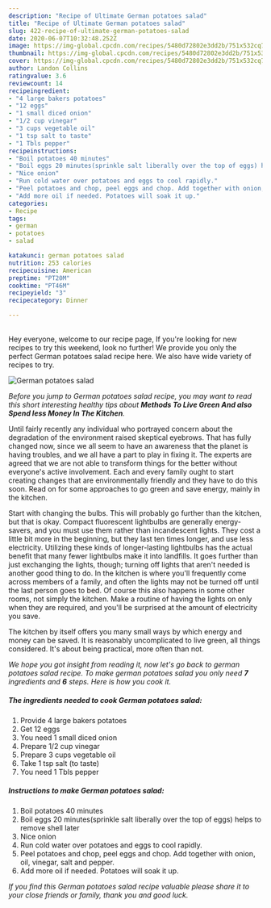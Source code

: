 ```yaml
---
description: "Recipe of Ultimate German potatoes salad"
title: "Recipe of Ultimate German potatoes salad"
slug: 422-recipe-of-ultimate-german-potatoes-salad
date: 2020-06-07T10:32:48.252Z
image: https://img-global.cpcdn.com/recipes/5480d72802e3dd2b/751x532cq70/german-potatoes-salad-recipe-main-photo.jpg
thumbnail: https://img-global.cpcdn.com/recipes/5480d72802e3dd2b/751x532cq70/german-potatoes-salad-recipe-main-photo.jpg
cover: https://img-global.cpcdn.com/recipes/5480d72802e3dd2b/751x532cq70/german-potatoes-salad-recipe-main-photo.jpg
author: Landon Collins
ratingvalue: 3.6
reviewcount: 14
recipeingredient:
- "4 large bakers potatoes"
- "12 eggs"
- "1 small diced onion"
- "1/2 cup vinegar"
- "3 cups vegetable oil"
- "1 tsp salt to taste"
- "1 Tbls pepper"
recipeinstructions:
- "Boil potatoes 40 minutes"
- "Boil eggs 20 minutes(sprinkle salt liberally over the top of eggs) helps to remove shell later"
- "Nice onion"
- "Run cold water over potatoes and eggs to cool rapidly."
- "Peel potatoes and chop, peel eggs and chop. Add together with onion, oil, vinegar, salt and pepper."
- "Add more oil if needed. Potatoes will soak it up."
categories:
- Recipe
tags:
- german
- potatoes
- salad

katakunci: german potatoes salad 
nutrition: 253 calories
recipecuisine: American
preptime: "PT20M"
cooktime: "PT46M"
recipeyield: "3"
recipecategory: Dinner

---
```

<br>
Hey everyone, welcome to our recipe page, If you're looking for new recipes to try this weekend, look no further! We provide you only the perfect German potatoes salad recipe here. We also have wide variety of recipes to try.
<br>


![German potatoes salad](https://img-global.cpcdn.com/recipes/5480d72802e3dd2b/751x532cq70/german-potatoes-salad-recipe-main-photo.jpg)

<i>Before you jump to German potatoes salad recipe, you may want to read this short interesting healthy tips about 
<strong>Methods To Live Green And also Spend less Money In The Kitchen</strong>.</i>
</br>

Until fairly recently any individual who portrayed concern about the degradation of the environment raised skeptical eyebrows. That has fully changed now, since we all seem to have an awareness that the planet is having troubles, and we all have a part to play in fixing it. The experts are agreed that we are not able to transform things for the better without everyone's active involvement. Each and every family ought to start creating changes that are environmentally friendly and they have to do this soon. Read on for some approaches to go green and save energy, mainly in the kitchen.

Start with changing the bulbs. This will probably go further than the kitchen, but that is okay. Compact fluorescent lightbulbs are generally energy-savers, and you must use them rather than incandescent lights. They cost a little bit more in the beginning, but they last ten times longer, and use less electricity. Utilizing these kinds of longer-lasting lightbulbs has the actual benefit that many fewer lightbulbs make it into landfills. It goes further than just exchanging the lights, though; turning off lights that aren't needed is another good thing to do. In the kitchen is where you'll frequently come across members of a family, and often the lights may not be turned off until the last person goes to bed. Of course this also happens in some other rooms, not simply the kitchen. Make a routine of having the lights on only when they are required, and you'll be surprised at the amount of electricity you save.

The kitchen by itself offers you many small ways by which energy and money can be saved. It is reasonably uncomplicated to live green, all things considered. It's about being practical, more often than not.


<i>We hope you got insight from reading it, now let's go back to german potatoes salad recipe. To make german potatoes salad you only need <strong>7</strong> ingredients and <strong>6</strong> steps. Here is how you cook it.
</i>

##### The ingredients needed to cook German potatoes salad:

1. Provide 4 large bakers potatoes
1. Get 12 eggs
1. You need 1 small diced onion
1. Prepare 1/2 cup vinegar
1. Prepare 3 cups vegetable oil
1. Take 1 tsp salt (to taste)
1. You need 1 Tbls pepper


##### Instructions to make German potatoes salad:

1. Boil potatoes 40 minutes
1. Boil eggs 20 minutes(sprinkle salt liberally over the top of eggs) helps to remove shell later
1. Nice onion
1. Run cold water over potatoes and eggs to cool rapidly.
1. Peel potatoes and chop, peel eggs and chop. Add together with onion, oil, vinegar, salt and pepper.
1. Add more oil if needed. Potatoes will soak it up.


<i>If you find this German potatoes salad recipe valuable please share it to your close friends or family, thank you and good luck.</i>
